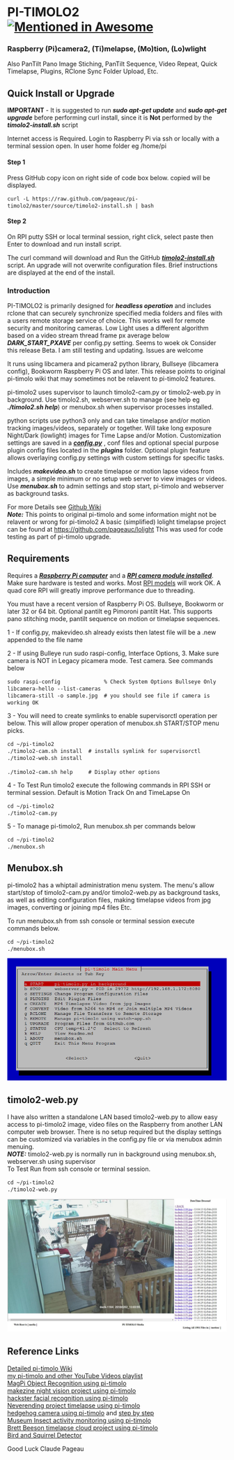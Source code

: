 # PI-TIMOLO2 [![Mentioned in Awesome <INSERT LIST NAME>](https://awesome.re/mentioned-badge.svg)](https://github.com/thibmaek/awesome-raspberry-pi)
### Raspberry (Pi)camera2, (Ti)melapse, (Mo)tion, (Lo)wlight
Also PanTilt Pano Image Stiching, PanTilt Sequence, Video Repeat, Quick Timelapse, Plugins, RClone Sync Folder Upload, Etc.

## Quick Install or Upgrade
**IMPORTANT** - It is suggested to run ***sudo apt-get update*** and ***sudo apt-get upgrade***
before performing curl install, since it is **Not** performed by the ***timolo2-install.sh*** script

Internet access is Required. Login to Raspberry Pi via ssh or locally with a terminal session open. In user home folder eg /home/pi 

#### Step 1
Press GitHub copy icon on right side of code box below. copied will be displayed.                

    curl -L https://raw.github.com/pageauc/pi-timolo2/master/source/timolo2-install.sh | bash

#### Step 2
On RPI putty SSH or local terminal session, right click, select paste then Enter to download and run install script.  

The curl command will download and Run the GitHub [***timolo2-install.sh***](https://github.com/pageauc/pi-timolo2/blob/main/source/timolo2-install.sh) script. 
An upgrade will not overwrite configuration files. Brief instructions are displayed at the end of the install.

### Introduction
PI-TIMOLO2 is primarily designed for ***headless operation*** and includes rclone that
can securely synchronize specified media folders and files with a users remote storage service of choice. This works well for remote security and monitoring
cameras. Low Light uses a different algorithm based on a video stream thread frame px average below ***DARK_START_PXAVE*** per config.py setting.  Seems to woek ok
Consider this release Beta.  I am still testing and updating.  Issues are welcome

It runs using libcamera and picamera2 python library, Bullseye (libcamera config), Bookworm Raspberry Pi OS and later.
This release points to original pi-timolo wiki that may sometimes not be relavent to pi-timolo2 features.

pi-timolo2 uses supervisor to launch timolo2-cam.py or timolo2-web.py in background.
Use timolo2.sh, webserver.sh to manage (see help eg ***./timolo2.sh help***)
or menubox.sh when supervisor processes installed.   

python scripts use python3 only and can take timelapse and/or motion tracking images/videos, separately or together. Will take
long exposure Night/Dark (lowlight) images for Time Lapse and/or Motion. Customization settings are saved in a [***config.py***](https://github.com/pageauc/pi-timolo2/blob/main/source/config.py) ,
conf files and optional special purpose plugin config files located in the ***plugins*** folder. 
Optional plugin feature allows overlaying config.py settings with custom settings for specific tasks.  

Includes ***makevideo.sh*** to create timelapse or motion lapse videos from images, a simple minimum or no setup web server to
view images or videos. Use ***menubox.sh*** to admin settings and stop start, pi-timolo and webserver as background tasks. 
       
For more Details see [Github Wiki](https://github.com/pageauc/pi-timolo/wiki)   
***Note:*** This points to original pi-timolo and some information might not be relavent or wrong for pi-timolo2
A basic (simplified) lolight timelapse project can be found at https://github.com/pageauc/lolight
This was used for code testing as part of pi-timolo upgrade.

## Requirements
Requires a [***Raspberry Pi computer***](https://www.raspberrypi.org/documentation/setup/) and a 
[***RPI camera module installed***](https://www.raspberrypi.org/documentation/usage/camera/).
Make sure hardware is tested and works. Most [RPI models](https://www.raspberrypi.org/products/) will work OK. 
A quad core RPI will greatly improve performance due to threading. 

You must have a recent version of Raspberry Pi OS. Bullseye, Bookworm or later 32 or 64 bit. Optional pantilt eg Pimoroni pantilt Hat.
This supports pano stitching mode, pantilt sequence on motion or timelapse sequences.

1 - If config.py, makevideo.sh already exists then latest file will be a .new appended to the file name

2 - If using Bulleye run sudo raspi-config, Interface Options, 3. 
    Make sure camera is NOT in Legacy picamera mode. Test camera. See commands below
	
	sudo raspi-config              % Check System Options Bullseye Only
	libcamera-hello --list-cameras 
	libcamera-still -o sample.jpg  # you should see file if camera is working OK

3 - You will need to create symlinks to enable supervisorctl operation per below.
	This will allow proper operation of menubox.sh START/STOP menu picks.

    cd ~/pi-timolo2
    ./timolo2-cam.sh install  # installs symlink for supervisorctl
    ./timolo2-web.sh install
    
    ./timolo2-cam.sh help     # Display other options
	
4 - To Test Run timolo2 execute the following commands in RPI SSH
    or terminal session. Default is Motion Track On and TimeLapse On

    cd ~/pi-timolo2
    ./timolo2-cam.py

5 - To manage pi-timolo2, Run menubox.sh per commands below

    cd ~/pi-timolo2
    ./menubox.sh

## Menubox.sh
pi-timolo2 has a whiptail administration menu system. The menu's allow
start/stop of timolo2-cam.py and/or timolo2-web.py as background tasks, as well as
editing configuration files, making timelapse videos from jpg images, converting or joining mp4 files Etc.    

To run menubox.sh from ssh console or terminal session execute commands below.

    cd ~/pi-timolo2
    ./menubox.sh

![menubox main menu](menubox.png)
 
## timolo2-web.py
I have also written a standalone LAN based timolo2-web.py to allow easy access to pi-timolo2 image, video files
on the Raspberry from another LAN computer web browser.  There is no setup required but the display
settings can be customized via variables in the config.py file or via menubox admin menuing.     
***NOTE:*** timolo2-web.py is normally run in background using menubox.sh, webserver.sh using supervisor    
To Test Run from ssh console or terminal session. 
    
    cd ~/pi-timolo2
    ./timolo2-web.py

![webserver browser screen shot](webserver.jpg)


## Reference Links 
[Detailed pi-timolo Wiki](https://github.com/pageauc/pi-timolo/wiki)  
[my pi-timolo and other YouTube Videos playlist](https://www.youtube.com/playlist?list=PLLXJw_uJtQLa11A4qjVpn2D2T0pgfaSG0)    
[MagPi Object Recognition using pi-timolo](https://magpi.raspberrypi.org/articles/wildlife-camera-object-recognition)    
[makezine night vision project using pi-timolo](https://makezine.com/2016/05/26/spy-on-garden-critters-with-raspberry-pi-powered-night-vision/)    
[hackster facial recognition using pi-timolo](https://www.hackster.io/gr1m/raspberry-pi-facial-recognition-16e34e)    
[Neverending project timelapse using pi-timolo](https://www.theneverendingprojectslist.com/raspberrypiprojects/timelapse/)       
[hedgehog camera using pi-timolo](http://www.sconemad.com/blog/hedgeycam/) and [step by step](https://oraclefrontovik.com/2016/08/28/a-step-by-step-guide-to-building-a-raspberry-pi-hedgehog-camera/)    
[Museum Insect activity monitoring using pi-timolo](https://www.vam.ac.uk/blog/caring-for-our-collections/making-a-simple-insect-activity-monitor-using-a-raspberry-pi)    
[Brett Beeson timelapse cloud project using pi-timolo](https://brettbeeson.com.au/timelapse-cloud/)     
[Bird and Squirrel Detector](https://magpi.raspberrypi.org/articles/ml-based-bird-and-squirrel-detector)  
	
Good Luck
Claude Pageau 
